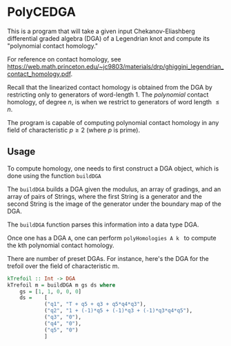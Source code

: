 # PolyCEDGA

This is a program that will take a given input Chekanov-Eliashberg differential graded algebra (DGA) of a Legendrian knot and compute its "polynomial contact homology."

For reference on contact homology, see https://web.math.princeton.edu/~jc9803/materials/drp/ghiggini_legendrian_contact_homology.pdf.

Recall that the linearized contact homology is obtained from the DGA by restricting only to generators of word-length 1. The *polynomial* contact homology, of degree $n$, is when we restrict to generators of word length $\leq n$.

The program is capable of computing polynomial contact homology in any field of characteristic $p \geq 2$ (where $p$ is prime).

## Usage

To compute homology, one needs to first construct a DGA object, which is done using the function ```buildDGA```

The ```buildDGA``` builds a DGA given the modulus, an array of gradings, and an array of pairs of Strings, where the first String is a generator and the second String is the image of the generator under the boundary map of the DGA.

The ```buildDGA``` function parses this information into a data type DGA.

Once one has a DGA ```A```, one can perform ```polyHomologies A k ``` to compute the kth polynomial contact homology.

There are number of preset DGAs. For instance, here's the DGA for the trefoil over the field of characteristic m.

```Haskell
kTrefoil :: Int -> DGA
kTrefoil m = buildDGA m gs ds where
    gs = [1, 1, 0, 0, 0]
    ds =    [
            ("q1", "T + q5 + q3 + q5*q4*q3"),
            ("q2", "1 + (-1)*q5 + (-1)*q3 + (-1)*q3*q4*q5"),
            ("q3", "0"),
            ("q4", "0"),
            ("q5", "0")
            ]
```

